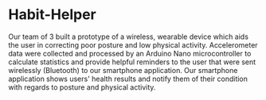 # Habit-Helper

Our team of 3 built a prototype of a wireless, wearable device which aids the user in correcting poor posture and low physical activity. Accelerometer data were collected and processed by an Arduino Nano microcontroller to calculate statistics and provide helpful reminders to the user that were sent wirelessly (Bluetooth) to our smartphone application. Our smartphone application shows users' health results and notify them of their condition with regards to posture and physical activity.
